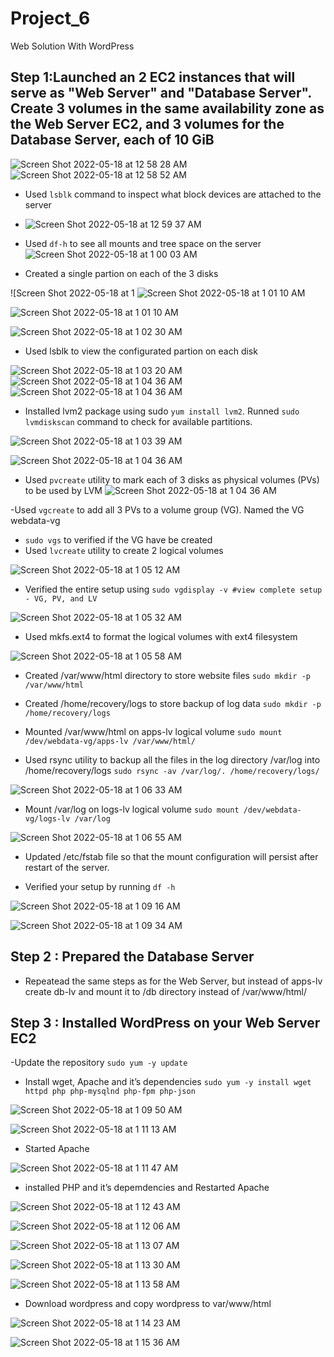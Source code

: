 # Project_6
Web Solution With WordPress
## Step 1:Launched an 2 EC2 instances that will serve as "Web Server" and "Database Server". Create 3 volumes in the same availability zone  as the Web Server EC2, and 3 volumes for the Database Server, each of 10 GiB

![Screen Shot 2022-05-18 at 12 58 28 AM](https://user-images.githubusercontent.com/101080172/169388884-cd327988-44a1-46cb-bdc4-e719abfdbf5b.png)
![Screen Shot 2022-05-18 at 12 58 52 AM](https://user-images.githubusercontent.com/101080172/169388922-023d5731-85e3-477b-b698-c8bae8e48b67.png)
- Used `lsblk` command to inspect what block devices are attached to the server
- ![Screen Shot 2022-05-18 at 12 59 37 AM](https://user-images.githubusercontent.com/101080172/169391342-4573cdae-66eb-4bda-8659-b6f8aac0668a.png)
- Used `df-h` to see all mounts and tree space on the server
![Screen Shot 2022-05-18 at 1 00 03 AM](https://user-images.githubusercontent.com/101080172/169392098-e7214005-4e3a-4bd2-bb2d-0c48683160a4.png)

- Created a single partion on each of the 3 disks

![Screen Shot 2022-05-18 at 1 ![Screen Shot 2022-05-18 at 1 01 10 AM](https://user-images.githubusercontent.com/101080172/169395505-1bfdc6d0-fcf5-4c64-97da-b1e4b51277d8.png)

![Screen Shot 2022-05-18 at 1 01 10 AM](https://user-images.githubusercontent.com/101080172/169395562-39804ca8-4e3c-435a-8ea6-ee20ea60cf5b.png)

![Screen Shot 2022-05-18 at 1 02 30 AM](https://user-images.githubusercontent.com/101080172/169395779-47a0a20d-c02c-42d3-a168-f7521582eda0.png)

- Used lsblk to view the configurated partion on each disk

![Screen Shot 2022-05-18 at 1 03 20 AM](https://user-images.githubusercontent.com/101080172/169396016-d057bd39-01c1-476f-9335-5c73e2112ea6.png)![Screen Shot 2022-05-18 at 1 04 36 AM](https://user-images.githubusercontent.com/101080172/169437042-a06a2f0f-6aa8-4557-a049-433bcc0ff14a.png)![Screen Shot 2022-05-18 at 1 04 36 AM](https://user-images.githubusercontent.com/101080172/169437095-385fc45b-b330-4756-b420-ad717bab62e2.png)



- Installed lvm2 package using sudo `yum install lvm2`. Runned `sudo lvmdiskscan` command to check for available partitions.

![Screen Shot 2022-05-18 at 1 03 39 AM](https://user-images.githubusercontent.com/101080172/169397725-9b876882-3db8-4e94-900c-bc28416828d3.png)

![Screen Shot 2022-05-18 at 1 04 36 AM](https://user-images.githubusercontent.com/101080172/169397837-f4f43a10-b1f5-4aa2-a65e-fcfd896ad522.png)

- Used `pvcreate` utility to mark each of 3 disks as physical volumes (PVs) to be used by LVM
![Screen Shot 2022-05-18 at 1 04 36 AM](https://user-images.githubusercontent.com/101080172/169437103-c30adc6d-26a0-4a94-a05c-cbfc66669203.png)

-Used `vgcreate` to add all 3 PVs to a volume group (VG). Named the VG webdata-vg
- `sudo vgs` to verified if the VG have be created
- Used `lvcreate` utility to create 2 logical volumes

![Screen Shot 2022-05-18 at 1 05 12 AM](https://user-images.githubusercontent.com/101080172/169437457-eb2984fd-62ae-43d6-992d-8fcd3c2dc2af.png)

- Verified the entire setup using `sudo vgdisplay -v #view complete setup - VG, PV, and LV`

![Screen Shot 2022-05-18 at 1 05 32 AM](https://user-images.githubusercontent.com/101080172/169442673-898fa180-fb64-4b13-b458-f57bece204c1.png)

- Used mkfs.ext4 to format the logical volumes with ext4 filesystem

![Screen Shot 2022-05-18 at 1 05 58 AM](https://user-images.githubusercontent.com/101080172/169443817-f92def07-8480-43a0-b43b-ea417d4c01aa.png)

- Created /var/www/html directory to store website files `sudo mkdir -p /var/www/html`

- Created /home/recovery/logs to store backup of log data `sudo mkdir -p /home/recovery/logs`

- Mounted /var/www/html on apps-lv logical volume `sudo mount /dev/webdata-vg/apps-lv /var/www/html/`

- Used rsync utility to backup all the files in the log directory /var/log into /home/recovery/logs `sudo rsync -av /var/log/. /home/recovery/logs/`

![Screen Shot 2022-05-18 at 1 06 33 AM](https://user-images.githubusercontent.com/101080172/169446267-71a53bb3-cf04-4233-ad18-a90ee15106c7.png)

- Mount /var/log on logs-lv logical volume `sudo mount /dev/webdata-vg/logs-lv /var/log`

![Screen Shot 2022-05-18 at 1 06 55 AM](https://user-images.githubusercontent.com/101080172/169446324-44dbfdcb-8810-448e-823d-efa18de62ee7.png)

- Updated /etc/fstab file so that the mount configuration will persist after restart of the server.

- Verified your setup by running `df -h`

![Screen Shot 2022-05-18 at 1 09 16 AM](https://user-images.githubusercontent.com/101080172/169448355-b3ecd082-8187-46e6-8b45-8453f85ebffa.png)

![Screen Shot 2022-05-18 at 1 09 34 AM](https://user-images.githubusercontent.com/101080172/169448424-90c92fee-dc11-4e33-9940-ca1c56cecabf.png)

## Step 2 : Prepared the Database Server

- Repeatead the same steps as for the Web Server, but instead of apps-lv create db-lv and mount it to /db directory instead of /var/www/html/

## Step 3 : Installed WordPress on your Web Server EC2
-Update the repository `sudo yum -y update`

- Install wget, Apache and it’s dependencies `sudo yum -y install wget httpd php php-mysqlnd php-fpm php-json`

![Screen Shot 2022-05-18 at 1 09 50 AM](https://user-images.githubusercontent.com/101080172/169581663-452db1aa-f061-437d-aa19-f81a4ac139cb.png)

![Screen Shot 2022-05-18 at 1 11 13 AM](https://user-images.githubusercontent.com/101080172/169581973-53fda356-75a9-49db-bdb9-32a015374b69.png)

- Started Apache

![Screen Shot 2022-05-18 at 1 11 47 AM](https://user-images.githubusercontent.com/101080172/169582143-cac0e783-7256-450c-954b-00becbd07fcc.png)

- installed  PHP and it’s depemdencies and Restarted Apache

![Screen Shot 2022-05-18 at 1 12 43 AM](https://user-images.githubusercontent.com/101080172/169582334-4ffb12e0-02f3-4d18-a057-faed9170b91c.png)

![Screen Shot 2022-05-18 at 1 12 06 AM](https://user-images.githubusercontent.com/101080172/169582382-75dd0225-696a-4137-a8dd-ce7e69019389.png)

![Screen Shot 2022-05-18 at 1 13 07 AM](https://user-images.githubusercontent.com/101080172/169582444-c95ea895-f850-4855-bb23-4f58bbd3b5be.png)

![Screen Shot 2022-05-18 at 1 13 30 AM](https://user-images.githubusercontent.com/101080172/169582496-1afee6e5-2d16-4ce2-9b7a-67f74e25c71c.png)

![Screen Shot 2022-05-18 at 1 13 58 AM](https://user-images.githubusercontent.com/101080172/169582593-35376074-d760-4d8b-93ce-618717a7de38.png)

- Download wordpress and copy wordpress to var/www/html

![Screen Shot 2022-05-18 at 1 14 23 AM](https://user-images.githubusercontent.com/101080172/169589688-450a04b2-3de6-43fc-aac5-a7a56f3abf2c.png)

![Screen Shot 2022-05-18 at 1 15 36 AM](https://user-images.githubusercontent.com/101080172/169589763-d6bc0b6b-55c4-47ac-8f6c-953552061638.png)


